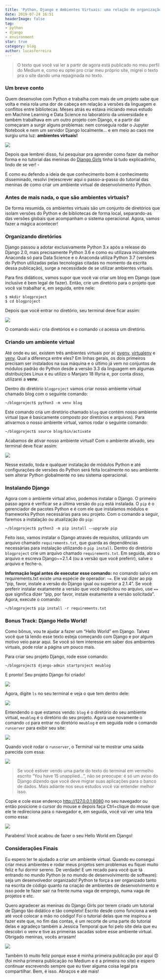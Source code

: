 ```yaml
---
title: 'Python, Django e Ambientes Virtuais: uma relação de organização e produtividade'
date: 2019-07-24 16:51
headerImage: false
tag:
- python
- django
- environment
star: true
category: blog
author: lucasferreira
---
```


> O texto que você vai ler a partir de agora está publicado no meu perfil do Medium e, como eu optei pro criar meu próprio site, migrei o texto pra o site dando uma  repaginada no texto.

### Um breve conto
Quem desenvolve com Python e trabalha com mais de um projeto sabe que volta e meia rola uma dor de cabeça em relação a versões da linguagem e conflitos entre bibliotecas. Meses atrás eu estava iniciando meus estudo em Machine Learning e Data Science no laboratório da universidade e também trabalhava em um outro projeto com Django, e a partir daí começaram a surgir alguns problemas: nem conseguia rodar o Jupyter Notebook e nem um servidor Django localmente… e em meio ao caos me surgiu uma luz: **ambientes virtuais!**

![](http://www.reactiongifs.com/wp-content/uploads/2012/12/this-is-beautiful.gif)

Depois que lembrei disso, fui pesquisar pra aprender como fazer da melhor forma e no tutorial das meninas do [Django Girls](https://tutorial.djangogirls.org/pt/?source=post_page---------------------------) tinha lá tudo explicadinho, lindo de se ver! *-*

E como eu defendo a ideia de que conhecimento bom é conhecimento disseminado, resolvi (re)escrever aqui o passo-a-passo do tutorial das meninas de como criar um ambiente virtual de desenvolvimento Python.

### Antes de mais nada, o que são ambientes virtuais?
De forma resumida, os ambientes virtuais são um conjunto de diretórios que isolam versões do Python e de bibliotecas de forma local, separando-as das versões globais que acompanham o sistema operacional. Agora, vamos fazer a mágica acontecer!

### Organizando diretórios
Django passou a adotar exclusivamente Python 3.x após a release do Django 2.0, mais precisamente Python 3.6 e como eu utilizava inicialmente Anaconda só para Data Science e o Anaconda utiliza Python 3.7 (versões do Python utilizadas pelas tecnologias citadas no momento da escrita dessa publicação), surge a necessidade de se utilizar ambientes virtuais.

Para fins didáticos, vamos supor que você vai criar um blog em Django (que inclusive é bem legal de fazer). Então, crie um diretório para o projeto que você vai trabalhar e, em seguida, entre nele:

```
$ mkdir blogproject
$ cd blogproject
```

Depois que você entrar no diretório, seu terminal deve ficar assim:

![](https://miro.medium.com/max/700/1*-fVLijIdxTTOohheDNWs-A.png)

O comando ```mkdir``` cria diretórios e o comando ```cd``` acessa um diretório.

### Criando um ambiente virtual

Até onde eu sei, existem três ambientes virtuais por aí: [pyenv](https://github.com/pyenv/pyenv), [virtualenv](https://virtualenv.pypa.io/en/latest/) e [venv](https://docs.python.org/3/library/venv.html). Qual a diferença entre eles? Em linhas gerais, os dois primeiros precisam ser instalados na sua máquina e o último já vem no conjuntos de módulos padrão do Python desde a versão 3.3 da linguagem em algumas distribuições Linux e eu utilizo o Manjaro 18 Illyria e, por conta disso, utilizarei a **venv**.

Dentro do diretório ```blogproject``` vamos criar nosso ambiente virtual chamado blog com o seguinte comando:

```
~/blogproject$ python3 -m venv blog
```

Este comando cria um diretório chamado ```blog``` que contém nosso ambiente virtual (que é basicamente composto por diretórios e arquivos). Para ativarmos o nosso ambiente virtual, vamos rodar o seguinte comando:

```
~/blogproject$ source blog/bin/activate
```

Acabamos de ativar nosso ambiente virtual! Com o ambiente ativado, seu terminal deve ficar assim:

![](https://miro.medium.com/max/700/1*n3SlzBrbi6kgBXEuEhnfnw.png)

Nesse estado, toda e qualquer instalação de módulos Python e até configurações de versões do Python será feita localmente no seu ambiente sem alterar Python globalmente no seu sistema operacional.

### Instalando Django
Agora com o ambiente virtual ativo, podemos instalar o Django. O primeiro passo agora é verificar se a última versão do ```pip``` está instalada. O ```pip``` é o gerenciador de pacotes Python e é com ele que instalamos módulos e frameworks Python necessárias para seu projeto. Com o comando a seguir, faremos a instalação ou atualização do ```pip```:

```
~/blogproject$ python3 -m pip install --upgrade pip
```

Feito isso, vamos instalar o Django através de requisitos, utilizando um arquivo chamado ```requirements.txt```, que guarda as dependências necessárias para instalação utilizando o ```pip install```. Dentro do diretório ```blogproject``` crie um arquivo chamado ```requirements.txt```. Em seguida, abra o arquivo e escreva Django~=2.1.4 (ou a versão que você preferir), salve o arquivo e feche-o.

**Informação legal antes de executar esse comando:** no comando salvo em requirements.txt existe uma espécie de operador: ```~=```. Ele vai dizer ao pip “pip, favor, instale a versão do Django igual ou superior a 2.1.4”. Se você preferir instalar exatamente a versão que você explicitou no arquivo, use ```==``` que significa dizer “pip, por favor, instale exatamente a versão solicitada”. Agora, execute o comando:

```
~/blogproject$ pip install -r requirements.txt
```

### Bonus Track: Django Hello World!
Como bônus, vou te ajudar a fazer um “Hello World” em Django. Talvez você que tá lendo esse texto esteja começando com Django e por algum motivo veio parar aqui. Se você só tem interesse em saber dos ambientes virtuais, pode rolar a página um pouco mais.

Para criar seu projeto Django, rode esse comando:

```
~/blogproject$ django-admin startproject meublog
```

E pronto! Seu projeto Django foi criado!

![](https://miro.medium.com/max/480/1*mNGFX8u39v3fGLgzS9k3pA.gif)

Agora, digite ```ls``` no seu terminal e veja o que tem dentro dele:

![](https://miro.medium.com/max/700/1*ZMLY3eFkhqiT65dxqNO1OA.png)

Entendendo o que estamos vendo: ```blog``` é o diretório do seu ambiente virtual, ```meublog``` é o diretório do seu projeto. Agora use novamente o comando ```cd``` para entrar no diretório ```meublog``` e em seguida rode o comando ```runserver``` para exibir seu site:

![](https://miro.medium.com/max/700/1*3upBwwc234-N_6L7JWlxPw.png)

Quando você rodar o ```runserver```, o Terminal vai te mostrar uma saída parecida com essa:

![](https://miro.medium.com/max/700/1*twCNjKZIhsrX_0iy3zuOKw.png)

> Se você estiver vendo uma parte do texto do terminal em vermelho escrito “You have 15 unapplied…”, não se preocupe: é só um aviso do Django dizendo que você deve migrar suas aplicações para o banco de dados. Mais adiante nos seus estudos você vai entender melhor isso.

Copie e cole esse endereço http://127.0.0.1:8080 no seu navegador ou então posicione o cursor do mouse e depois faça Ctrl+clique do mouse que ele te redireciona para o navegador e, em seguida, você vai ver uma tela como essa:

![](https://miro.medium.com/max/700/1*FEXvL5XivNmyWFc5WXy_6g.png)

Parabéns! Você acabou de fazer o seu Hello World em Django!

### Considerações Finais
Eu espero ter te ajudado a criar um ambiente virtual. Quando eu consegui criar meus ambientes e rodar meus projetos sem problemas eu fiquei muito feliz e fui dormir sereno. De verdade! E um recado para você que tá entrando no mundo Python (e no mundo de desenvolvimento de software): seja um desenvolvedor organizado! Python te força a ser organizado tanto na escrita de código quanto na criação de ambientes de desenvolvimento e isso pode te fazer sair na frente numa vaga de emprego, numa vaga de projetos e etc.

Quero agradecer as meninas do Django Girls por terem criado um tutorial de Django tão didático e tão completo! Escrito desde como funciona a web até você colocar a mão no código! Foi o tutorial delas que me inspirou a fazer este que, no fim das contas, é um recorte de uma parte do tutorial delas e agradeço também a Jessica Temporal que foi pelo site dela que eu descobri o venv e tive as primeiras sacadas sobre esse ambiente virtual. Obrigado meninas, vocês arrasam!

![](https://miro.medium.com/max/480/1*TlzCM3A6lRXM5FvZIge03Q.gif)

Também tô muito feliz porque esse é minha primeira publicação por aqui 😍 (foi minha primeira publicação no Medium e é a primeira no site) e espero continuar escrevendo sempre que eu tiver alguma coisa legal pra compartilhar. Bem, é isso. Abraços e até mais!